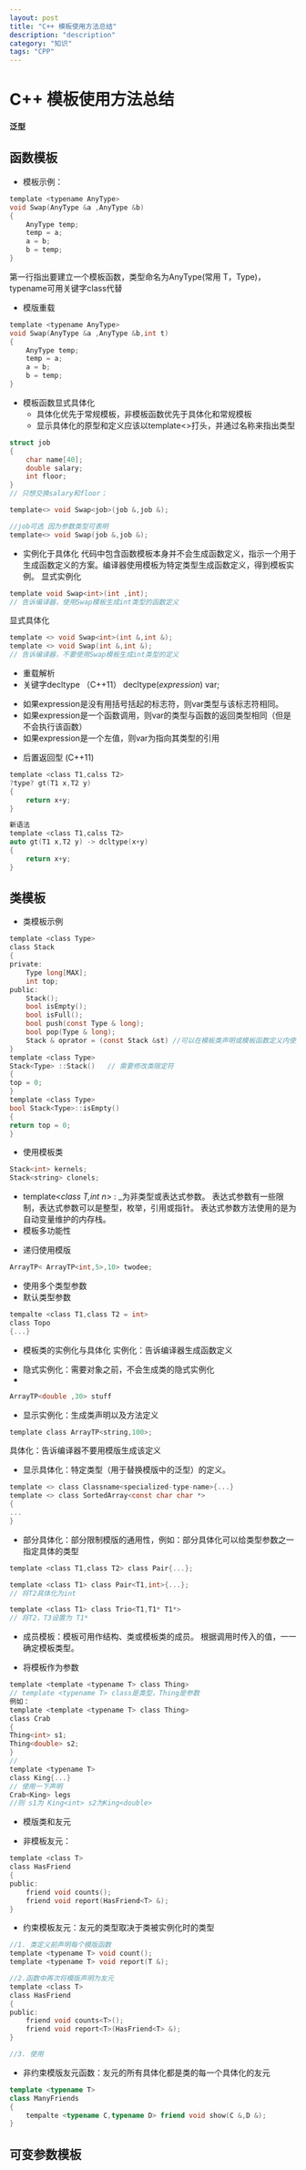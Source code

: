 ```yaml
---
layout: post
title: "C++ 模板使用方法总结"
description: "description"
category: "知识"
tags: "CPP"
---
```

    
# C++ 模板使用方法总结
**泛型**
## 函数模板
* 模板示例：

```C
template <typename AnyType>
void Swap(AnyType &a ,AnyType &b)
{
    AnyType temp;
    temp = a;
    a = b;
    b = temp;
}
```
第一行指出要建立一个模板函数，类型命名为AnyType(常用 T，Type)，typename可用关键字class代替

* 模版重载

```C
template <typename AnyType>
void Swap(AnyType &a ,AnyType &b,int t)
{
    AnyType temp;
    temp = a;
    a = b;
    b = temp;
}
```

* 模板函数显式具体化
    - 具体化优先于常规模板，非模板函数优先于具体化和常规模板
    - 显示具体化的原型和定义应该以template<>打头，并通过名称来指出类型
    
```C
struct job
{
    char name[40];
    double salary;
    int floor;
}
// 只想交换salary和floor；

template<> void Swap<job>(job &,job &);

//job可选 因为参数类型可表明
template<> void Swap(job &,job &);
```
* 实例化于具体化
代码中包含函数模板本身并不会生成函数定义，指示一个用于生成函数定义的方案。编译器使用模板为特定类型生成函数定义，得到模板实例。
显式实例化

```C
template void Swap<int>(int ,int);
// 告诉编译器，使用Swap模板生成int类型的函数定义
```

显式具体化

```C
template <> void Swap<int>(int &,int &);
template <> void Swap(int &,int &);
// 告诉编译器，不要使用Swap模板生成int类型的定义
```
* 重载解析
* 关键字decltype （C++11）
decltype(*expression*) var;
 - 如果expression是没有用括号括起的标志符，则var类型与该标志符相同。
 - 如果expression是一个函数调用，则var的类型与函数的返回类型相同（但是不会执行该函数）
 - 如果expression是一个左值，则var为指向其类型的引用
* 后置返回型 (C++11)

```C
template <class T1,calss T2>
?type? gt(T1 x,T2 y)
{
    return x+y;
}

新语法
template <class T1,calss T2>
auto gt(T1 x,T2 y) -> dcltype(x+y)
{
    return x+y;
}

```

## 类模板
* 类模板示例

```C
template <class Type>
class Stack
{
private:
    Type long[MAX];
    int top;
public:
    Stack();
    bool isEmpty();
    bool isFull();
    bool push(const Type & long);
    bool pop(Type & long);
    Stack & oprator = (const Stack &st) //可以在模板类声明或模板函数定义内使用Stack，但在指定返回类型或使用作用域解析运算符时，必须使用完整的Stack<Type>。
} 
template <class Type>
Stack<Type> ::Stack()   // 需要修改类限定符
{
top = 0;
}
template <class Type>
bool Stack<Type>::isEmpty()
{
return top = 0;
}
```
* 使用模板类

```C
Stack<int> kernels;
Stack<string> clonels;
```
* template<_class T,int n_> : _为非类型或表达式参数。
表达式参数有一些限制，表达式参数可以是整型，枚举，引用或指针。
表达式参数方法使用的是为自动变量维护的内存栈。
* 模板多功能性
 - 递归使用模版
 
 ```C
 ArrayTP< ArrayTP<int,5>,10> twodee;
 ```
 - 使用多个类型参数
 - 默认类型参数
 
```C
tempalte <class T1,class T2 = int> 
class Topo
{...}
```

* 模板类的实例化与具体化
实例化：告诉编译器生成函数定义
 - 隐式实例化：需要对象之前，不会生成类的隐式实例化
 - 
 ```C
 ArrayTP<double ,30> stuff
 ```
 - 显示实例化：生成类声明以及方法定义
 
 ```C
 template class ArrayTP<string,100>;
 ```
 
具体化：告诉编译器不要用模版生成该定义

- 显示具体化：特定类型（用于替换模版中的泛型）的定义。

```C
template <> class Classname<specialized-type-name>{...}
template <> class SortedArray<const char char *>
{
...
}
```

- 部分具体化：部分限制模版的通用性，例如：部分具体化可以给类型参数之一指定具体的类型

```C
template <class T1,class T2> class Pair{...};

template <class T1> class Pair<T1,int>{...};
// 将T2具体化为int

template <class T1> class Trio<T1,T1* T1*>
// 将T2，T3设置为 T1*
```

* 成员模板：模板可用作结构、类或模板类的成员。
根据调用时传入的值，一一确定模板类型。

* 将模板作为参数

```C
template <template <typename T> class Thing>
// template <typename T> class是类型，Thing是参数
例如：
template <template <typename T> class Thing>
class Crab
{
Thing<int> s1;
Thing<double> s2;
}
//
template <typename T>
class King{...}
// 使用一下声明
Crab<King> legs
//则 s1为 King<int> s2为King<double>
```

* 模版类和友元
- 非模板友元：

```C
template <class T>
class HasFriend
{
public:
    friend void counts();
    friend void report(HasFriend<T> &);
}
```
 
- 约束模板友元：友元的类型取决于类被实例化时的类型

```C
//1. 类定义前声明每个模版函数
template <typename T> void count();
template <typename T> void report(T &);

//2.函数中再次将模版声明为友元
template <class T>
class HasFriend
{
public:
    friend void counts<T>();
    friend void report<T>(HasFriend<T> &);
}

//3. 使用
```

- 非约束模版友元函数：友元的所有具体化都是类的每一个具体化的友元

```C++
template <typename T>
class ManyFriends
{
    tempalte <typename C,typename D> friend void show(C &,D &);
}
```

## 可变参数模板



